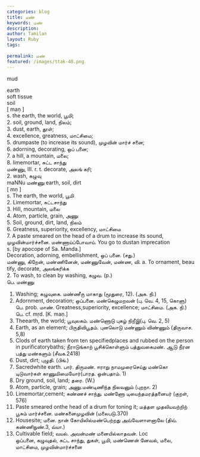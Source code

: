 ```yaml
---
categories: blog
title: மண்
keywords: மண்
description: 
author: Tamilan
layout: Ruby
tags: 
 
permalink: மண்
featured: /images/ttak-48.png
---
```

  
mud  
  
earth  
soft tissue  
soil  
[ maṇ ]  
s. the earth, the world, பூமி;  
2. soil, ground, land, நிலம்;  
3. dust, earth, தூள்;  
4. excellence, greatness, மாட்சிமை;  
5. drumpaste (to increase its sound), முழவின் மார்ச் சனை;  
6. adorning, decorating, ஒப் பனை;  
7. a hill, a mountain, மலை;  
8. limemortar, சுட்ட சாந்து  
மண்ணு, III. r. t. decorate, அலங் கரி;  
2. wash, கழுவு  
maNNu மண்ணு earth, soil, dirt  
[ mṇ ]  
s. The earth, the world, பூமி  
2. Limemortar, சுட்டசாந்து  
3. Hill, mountain, மலை  
4. Atom, particle, grain, அணு  
5. Soil, ground, dirt, land, நிலம்  
6. Greatness, superiority, excellency, மாட்சிமை  
7. A paste smeared on the head of a drum to increase its sound, முழவின்மார்ச்சனை. மண்ணாய்ப்போவாய். You go to dustan imprecation  
s. [by apocope of Sa. Manda.]  
Decoration, adorning, embellishment, ஒப் பனை. (சது.)  
மண்ணு, கிறேன், மண்ணினேன், மண்ணுவேன், மண்ண, வி. a. To ornament, beau tify, decorate, அலங்கரிக்க  
2. To wash, to clean by washing, கழுவ. (p.)  
பெ. மண்ணு  
1. Washing; கழுவுகை. மண்ணீரு மாகாது (மூதுரை, 12). (அக. நி.)  
2. Adornment, decoration; ஒப்பனை. மண்கெழுமறவன் (பு. வெ. 4, 15, கொளு)  
பெ. prob. மாண். Greatness,superiority, excellence; மாட்சிமை. (அக. நி.)  
பெ. cf. mṛd. [K. maṇ.]  
1. Theearth, the world; பூவுலகம். மண்ணொடு புகழ் நிறீஇ(பு. வெ. 2, 5)  
2. Earth, as an element; பிருதிவிபூதம். புனலொடு மண்ணும் விண்ணும் (திருவாச. 5,8)  
3. Clods of earth taken from ten specifiedplaces and rubbed on the person in purificatorybaths; நீராடுங்காற் பூசிக்கொள்ளும் பத்துவகைமண். ஆடு நீரன பத்து மண்களும் (சீவக.2418)  
4. Dust, dirt; புழுதி. (பிங்.)  
5. Sacredwhite earth. பார். திருமண். ஈராறு நாமமுரைசெய்து மண்கொ டிடுவார்கள் காணுமிமையோர்(பாரத. ஒன்பதாம். 1)  
6. Dry ground, soil, land; தரை. (W.)  
7. Atom, particle, grain; அணு.மண்டிணிந்த நிலவனும் (புறநா. 2)  
8. Limemortar,cement; சுண்ணச் சாந்து. மண்ணோ டியைந்தமரத்தனையர் (குறள், 576)  
9. Paste smeared onthe head of a drum for toning it; மத்தள முதலியவற்றிற் பூசும் மார்ச்சனை. மண்கனைமுழவின் (மலைபடு.370)  
10. Housesite; மனை. நான் கோயிலில்மண்பெற்றது அவ்வேளாளனாலே (திவ். கண்ணிநுண்.3, வ்யா.)  
11. Cultivable field; வயல். அவன்மண் மனையில்லாதவன். Loc  
ஒப்பனை, கழுவுதல், சுட்ட சாந்து, துகள், பூமி, மண்ணென் னேவல், மலை, மாட்சிமை, முழவின்மார்ச்சனை